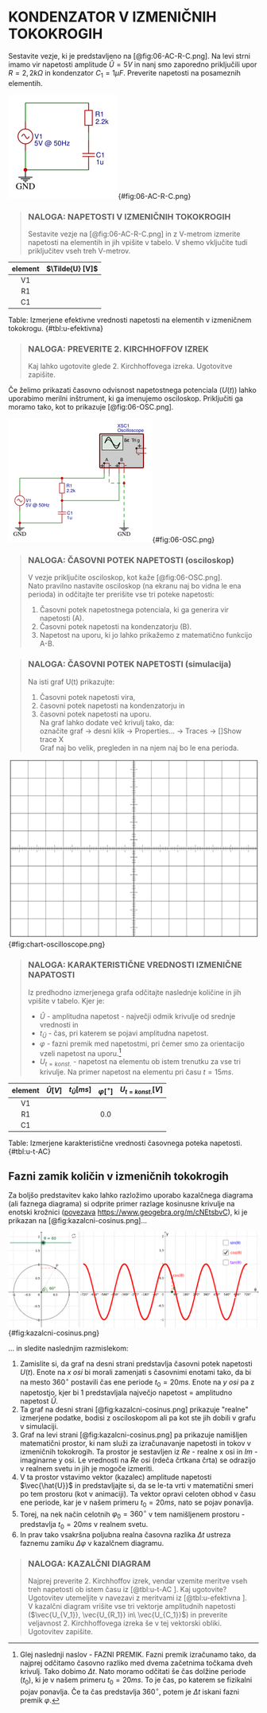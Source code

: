 # KONDENZATOR V IZMENIČNIH TOKOKROGIH

Sestavite vezje, ki je predstavljeno na [@fig:06-AC-R-C.png]. Na levi strni imamo vir napetosti amplitude $\hat{U} = 5 V$ in nanj smo zaporedno priključili upor $R = 2,2 k\Omega$ in kondenzator $C_1 = 1 \mu F$. Preverite napetosti na posameznih elementih.

![Shema priključitve zaporedne vezave upora in kondenzatorja na izmenični vir napetosti.](./slike/06-AC-R-C.png){#fig:06-AC-R-C.png}

> ### NALOGA: NAPETOSTI V IZMENIČNIH TOKOKROGIH  
> Sestavite vezje na [@fig:06-AC-R-C.png] in z V-metrom izmerite napetosti na elementih in jih vpišite v tabelo. V shemo vključite tudi priključitev vseh treh V-metrov.

| element | $\Tilde{U} [V]$ |
|:-------:|-----------------|
|    V1   |                 |
|    R1   |                 |
|    C1   |                 |
Table: Izmerjene efektivne vrednosti napetosti na elementih v izmeničnem tokokrogu. {#tbl:u-efektivna}

> ### NALOGA: PREVERITE 2. KIRCHHOFFOV IZREK  
> Kaj lahko ugotovite glede 2. Kirchhoffovega izreka. Ugotovitve zapišite.

Če želimo prikazati časovno odvisnost napetostnega potenciala ($U(t)$) lahko uporabimo merilni inštrument, ki ga imenujemo osciloskop. Priključiti ga moramo tako, kot to prikazuje [@fig:06-OSC.png].

![Priključitev osciloskopa v vezje.](./slike/06-OSC.png){#fig:06-OSC.png}

> ### NALOGA: ČASOVNI POTEK NAPETOSTI (osciloskop)  
> V vezje priključite osciloskop, kot kaže [@fig:06-OSC.png].  
> Nato pravilno nastavite osciloskop (na ekranu naj bo vidna le ena perioda) in odčitajte ter prerišite vse tri poteke napetosti:  
> 1. Časovni potek napetostnega potenciala, ki ga generira vir napetosti (A).  
> 2. Časovni potek napetosti na kondenzatorju (B).  
> 3. Napetost na uporu, ki jo lahko prikažemo z matematično funkcijo A-B.  

> ### NALOGA: ČASOVNI POTEK NAPETOSTI (simulacija)  
> Na isti graf U(t) prikazujte:  
> 1. Časovni potek napetosti vira,  
> 2. časovni potek napetosti na kondenzatorju in  
> 3. časovni potek napetosti na uporu.  
> Na graf lahko dodate več krivulj tako, da:  
> označite graf -> desni klik -> Properties... -> Traces -> []Show trace X  
> Graf naj bo velik, pregleden in na njem naj bo le ena perioda.

![Graf čarovne odvisnosti napetosti vira, napetosti na uporu in na kondenzatorju.](./slike/chart-oscilloscope.png){#fig:chart-oscilloscope.png}

> ### NALOGA: KARAKTERISTIČNE VREDNOSTI IZMENIČNE NAPATOSTI  
> Iz predhodno izmerjenega grafa odčitajte naslednje količine in jih vpišite v tabelo. Kjer je:  
> - $\hat{U}$ - amplitudna napetost - največji odmik krivulje od srednje vrednosti in  
> - $t_{\hat{U}}$ - čas, pri katerem se pojavi amplitudna napetost.  
> - $\varphi$ - fazni premik med napetostmi, pri čemer smo za orientacijo vzeli napetost na uporu.[^1]  
> - $U_{t=konst.}$ - napetost na elementu ob istem trenutku za vse tri krivulje. Na primer napetost na elementu pri času $t=15ms$.

[^1]: Glej naslednji naslov - FAZNI PREMIK. Fazni premik izračunamo tako, da najprej odčitamo časovno razliko med dvema začetnima točkama dveh krivulj. Tako dobimo $\Delta t$. Nato moramo odčitati še čas dolžine periode ($t_0$), ki je v našem primeru $t_0=20ms$. To je čas, po katerem se fizikalni pojav ponavlja. Če ta čas predstavlja $360^{\circ}$, potem je $\Delta t$ iskani fazni premik $\varphi$.

| element | $\hat{U} [V]$ | $t_{\hat{U}} [ms]$ | $\varphi[^{\circ}]$ | $U_{t=konst.}[V]$ |
|:-------:|---------------|--------------------|:-------------------:|-------------------|
|    V1   |               |                    |                     |                   |
|    R1   |               |                    |         0.0         |                   |
|    C1   |               |                    |                     |                   |
Table: Izmerjene karakteristične vrednosti časovnega poteka napetosti. {#tbl:u-t-AC}

## Fazni zamik količin v izmeničnih tokokrogih

Za boljšo predstavitev kako lahko razložimo uporabo kazalčnega diagrama (ali faznega diagrama) si odprite primer razlage kosinusne krivulje na enotski krožnici ([povezava]( https://www.geogebra.org/m/cNEtsbvC ) https://www.geogebra.org/m/cNEtsbvC), ki je prikazan na [@fig:kazalcni-cosinus.png]...

![Razlaga kosinusne krivulje na enotski krožnici.](./slike/06-kazalcni-cosinus.png){#fig:kazalcni-cosinus.png}

... in sledite naslednjim razmislekom:

1. Zamislite si, da graf na desni strani predstavlja časovni potek napetosti $U(t)$. Enote na $x\ osi$ bi morali zamenjati s časovnimi enotami tako, da bi na mesto $360^{\circ}$ postavili čas ene periode $t_0=20ms$. Enote na $y\ osi$ pa z napetostjo, kjer bi 1 predstavljala največjo napetost = amplitudno napetost $\hat{U}$.
2. Ta graf na desni strani [@fig:kazalcni-cosinus.png] prikazuje "realne" izmerjene podatke, bodisi z osciloskopom ali pa kot ste jih dobili v grafu v simulaciji.
3. Graf na levi strani [@fig:kazalcni-cosinus.png] pa prikazuje namišljen matematični prostor, ki nam služi za izračunavanje napetosti in tokov v izmeničnih tokokrogih. Ta prostor je sestavljen iz $Re$ - realne x osi in $Im$ - imaginarne y osi. Le vrednosti na $Re$ osi (rdeča črtkana črta) se odrazijo v realnem svetu in jih je mogoče izmeriti.
4. V ta prostor vstavimo vektor (kazalec) amplitude napetosti $\vec{\hat{U}}$ in predstavljajte si, da se le-ta vrti v matematični smeri po tem prostoru (kot v animaciji). Ta vektor opravi celoten obhod v času ene periode, kar je v našem primeru $t_0=20ms$, nato se pojav ponavlja.
5. Torej, na nek način celotnih $\varphi_0=360^{\circ}$ v tem namišljenem prostoru - predstavlja $t_0=20ms$ v realnem svetu.
6. In prav tako vsakršna poljubna realna časovna razlika $\Delta t$ ustreza faznemu zamiku $\Delta \varphi$ v kazalčnem diagramu.

> ### NALOGA: KAZALČNI DIAGRAM  
> Najprej preverite 2. Kirchhoffov izrek, vendar vzemite meritve vseh treh napetosti ob istem času iz [@tbl:u-t-AC ]. Kaj ugotovite? Ugotovitev utemeljite v navezavi z meritvami iz [@tbl:u-efektivna ].  
> V kazalčni diagram vrišite vse tri vektorje amplitudnih napetosti ($\vec{U_{V_1}}, \vec{U_{R_1}} in\ \vec{U_{C_1}}$) in preverite veljavnost 2. Kirchhoffovega izreka še v tej vektorski obliki. Ugotovitev zapišite.

